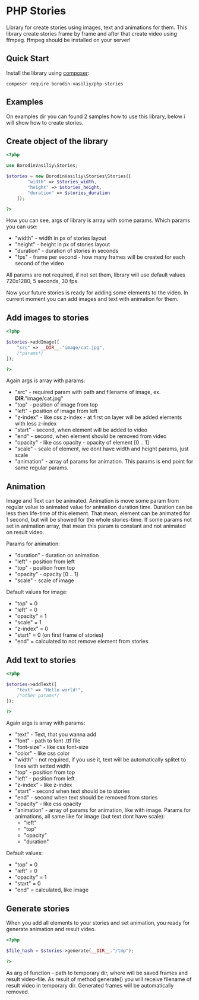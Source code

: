 PHP Stories
==========

Library for create stories using images, text and animations for them.
This library create stories frame by frame and after that create video using ffmpeg. ffmpeg should be installed on your server!

Quick Start
-----------

Install the library using [composer](https://getcomposer.org):

    composer require borodin-vasiliy/php-stories

Examples
-----------

On examples dir you can found 2 samples how to use this library, below i will show how to create stories.

Create object of the library
-----------

```php
<?php

use BorodinVasiliy\Stories;

$stories = new BorodinVasiliy\Stories\Stories([
        "width" => $stories_width,
        "height" => $stories_height,
        "duration" => $stories_duration
    ]);

?>
```

How you can see, args of library is array with some params. Which params you can use:

* "width" - width in px of stories layout
* "height" - height in px of stories layout
* "duration" - duration of stories in seconds
* "fps" - frame per second - how many frames will be created for each second of the video

All params are not required, if not set them, library will use default values 720x1280, 5 seconds, 30 fps.

Now your future stories is ready for adding some elements to the video. In current moment you can add images and text with animation for them.

Add images to stories
-----------

```php
<?php

$stories->addImage([
    "src" => __DIR__."image/cat.jpg",
    /*params*/
]);

?>
```

Again args is array with params:

* "src" - required param with path and filename of image, ex. __DIR__."image/cat.jpg"
* "top" - position of image from top
* "left" - position of image from left
* "z-index" - like css z-index - at first on layer will be added elements with less z-index
* "start" - second, when element will be added to video
* "end" - second, when element should be removed from video
* "opacity" - like css opacity - opacity of element [0 .. 1]
* "scale" - scale of element, we dont have width and height params, just scale
* "animation" - array of params for animation. This params is end point for same regular params.

Animation
-----------

Image and Text can be animated. Animation is move some param from regular value to animated value for animation duration time.
Duration can be less then life-time of this element. That mean, element can be animated for 1 second, but will be showed for the whole stories-time.
If some params not set in animation array, that mean this param is constant and not animated on result video.

Params for animation:

* "duration" - duration on animation
* "left" - position from left
* "top" - position from top
* "opacity" - opacity [0 .. 1]
* "scale" - scale of image

Default values for image:

* "top" = 0
* "left" = 0
* "opacity" = 1
* "scale" = 1
* "z-index" = 0
* "start" = 0 (on first frame of stories)
* "end" = calculated to not remove element from stories

Add text to stories
-----------

```php
<?php

$stories->addText([
    "text" => "Hello world!",
    /*other params*/
]);

?>
```

Again args is array with params:

* "text" - Text, that you wanna add
* "font" - path to font .ttf file
* "font-size" - like css font-size
* "color" - like css color
* "width" - not required, if you use it, text will be automatically splitet to lines with setted width
* "top" - position from top
* "left" - position from left
* "z-index" - like z-index
* "start" - second when text should be to stories
* "end" - second when text should be removed from stories
* "opacity" - like css opacity
* "animation" - array of params for animation, like with image. Params for animations, all same like for image (but text dont have scale):
    * "left"
    * "top"
    * "opacity"
    * "duration"

Default values:

* "top" = 0
* "left" = 0
* "opacity" = 1
* "start" = 0
* "end" = calculated, like image

Generate stories
-----------

When you add all elements to your stories and set animation, you ready for generate animation and result video.

```php
<?php

$file_hash = $stories->generate(__DIR__."/tmp");

?>
```

As arg of function - path to temporary dir, where will be saved frames and result video-file. As result of method generate() you will receive filename of result video in temporary dir. Generated frames will be automatically removed.

